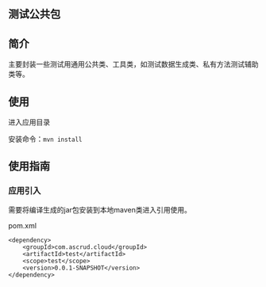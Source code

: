 测试公共包
----------

## 简介

主要封装一些测试用通用公共类、工具类，如测试数据生成类、私有方法测试辅助类等。

## 使用

进入应用目录

安装命令：`mvn install`

## 使用指南

### 应用引入

需要将编译生成的jar包安装到本地maven类进入引用使用。

pom.xml

```
<dependency>
    <groupId>com.ascrud.cloud</groupId>
    <artifactId>test</artifactId>
    <scope>test</scope>
    <version>0.0.1-SNAPSHOT</version>
</dependency>
```